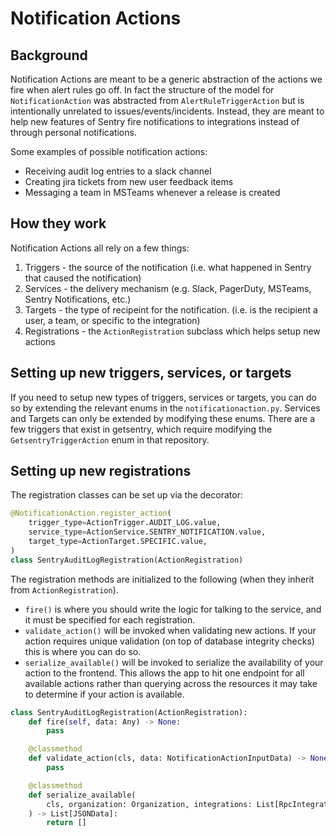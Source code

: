 
# Notification Actions

## Background

Notification Actions are meant to be a generic abstraction of the actions we fire when alert rules go off.
In fact the structure of the model for `NotificationAction` was abstracted from `AlertRuleTriggerAction` but is intentionally unrelated to issues/events/incidents.
Instead, they are meant to help new features of Sentry fire notifications to integrations instead of through personal notifications.

Some examples of possible notification actions:
- Receiving audit log entries to a slack channel
- Creating jira tickets from new user feedback items
- Messaging a team in MSTeams whenever a release is created

## How they work

Notification Actions all rely on a few things:
   1. Triggers - the source of the notification (i.e. what happened in Sentry that caused the notification)
   2. Services - the delivery mechanism (e.g. Slack, PagerDuty, MSTeams, Sentry Notifications, etc.)
   3. Targets - the type of recipeint for the notification. (i.e. is the recipient a user, a team, or specific to the integration)
   4. Registrations - the `ActionRegistration` subclass which helps setup new actions


## Setting up new triggers, services, or targets

If you need to setup new types of triggers, services or targets, you can do so by extending the relevant enums in the `notificationaction.py`.
Services and Targets can only be extended by modifying these enums. There are a few triggers that exist in getsentry, which require modifying the
`GetsentryTriggerAction` enum in that repository.

## Setting up new registrations

The registration classes can be set up via the decorator:

```python
@NotificationAction.register_action(
    trigger_type=ActionTrigger.AUDIT_LOG.value,
    service_type=ActionService.SENTRY_NOTIFICATION.value,
    target_type=ActionTarget.SPECIFIC.value,
)
class SentryAuditLogRegistration(ActionRegistration)
```

The registration methods are initialized to the following (when they inherit from `ActionRegistration`).
 - `fire()` is where you should write the logic for talking to the service, and it must be specified for each registration.
 - `validate_action()` will be invoked when validating new actions. If your action requires unique validation (on top of database integrity checks) this is where you can do so.
 - `serialize_available()` will be invoked to serialize the availability of your action to the frontend. This allows the app to hit one endpoint for all available actions rather than querying across the resources it may take to determine if your action is available.

```python
class SentryAuditLogRegistration(ActionRegistration):
    def fire(self, data: Any) -> None:
        pass

    @classmethod
    def validate_action(cls, data: NotificationActionInputData) -> None:
        pass

    @classmethod
    def serialize_available(
        cls, organization: Organization, integrations: List[RpcIntegration] = None
    ) -> List[JSONData]:
        return []
```
